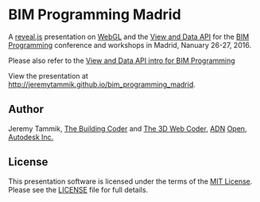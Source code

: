 # BIM Programming Madrid

A [reveal.js](https://github.com/hakimel/reveal.js) presentation
on [WebGL](https://www.khronos.org/webgl) and
the [View and Data API](https://developer.autodesk.com) for
the [BIM Programming](http://www.bimprogramming.com) conference and workshops in Madrid, Nanuary 26-27, 2016.

Please also refer to
the [View and Data API intro for BIM Programming](http://the3dwebcoder.typepad.com/blog/2016/01/view-and-data-api-intro-for-bim-programming.html)

View the presentation at http://jeremytammik.github.io/bim_programming_madrid.


## Author

Jeremy Tammik,
[The Building Coder](http://thebuildingcoder.typepad.com) and
[The 3D Web Coder](http://the3dwebcoder.typepad.com),
[ADN](http://www.autodesk.com/adn)
[Open](http://www.autodesk.com/adnopen),
[Autodesk Inc.](http://www.autodesk.com)


## License

This presentation software is licensed under the terms of
the [MIT License](http://opensource.org/licenses/MIT).
Please see the [LICENSE](LICENSE) file for full details.
